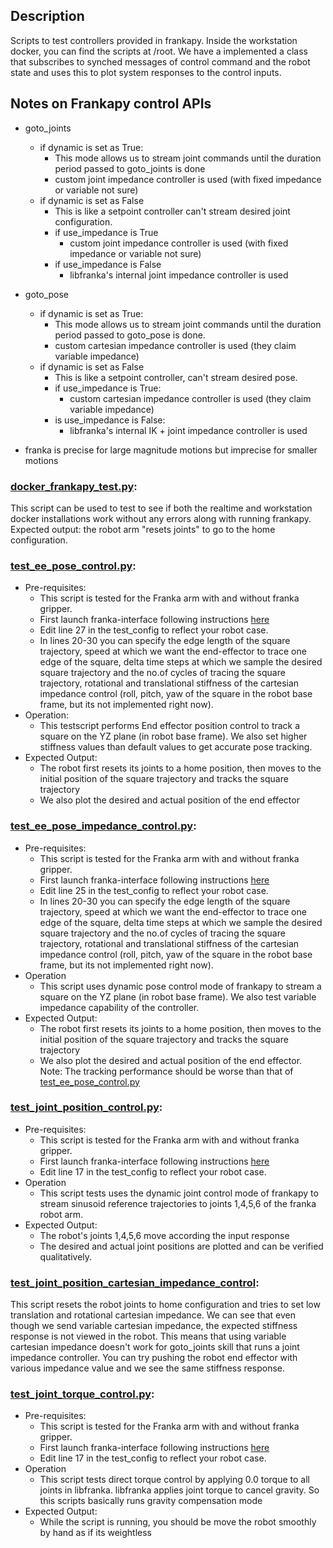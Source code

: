 ## Description

Scripts to test controllers provided in frankapy. Inside the workstation docker, you can find the scripts at /root. We have a implemented a class that subscribes to synched messages of control command and the robot state and uses this to plot system responses to the control inputs. 

## Notes on Frankapy control APIs
- goto_joints
    - if dynamic is set as True:
        - This mode allows us to stream joint commands until the duration period passed to goto_joints is done 
        - custom joint impedance controller is used (with fixed impedance or variable not sure)
    - if dynamic is set as False
        - This is like a setpoint controller can't stream desired joint configuration.
        - if use_impedance is True 
            - custom joint impedance controller is used (with fixed impedance or variable not sure)
        - if use_impedance is False
            - libfranka's internal joint impedance controller is used
- goto_pose 
    - if dynamic is set as True: 
        - This mode allows us to stream joint commands until the duration period passed to goto_pose is done.
        - custom cartesian impedance controller is used (they claim variable impedance)
    - if dynamic is set as False
        - This is like a setpoint controller, can't stream desired pose. 
        - if use_impedance is True: 
            - custom cartesian impedance controller is used (they claim variable impedance)
        - is use_impedance is False: 
            - libfranka's internal IK + joint impedance controller is used     

- franka is precise for large magnitude motions but imprecise for smaller motions  

### [docker_frankapy_test.py](docker_frankapy_test.py):
This script can be used to test to see if both the realtime and workstation docker installations work without any errors along with running frankapy. Expected output: the robot arm "resets joints" to go to the home configuration. 

### [test_ee_pose_control.py](test_ee_pose_control.py):
- Pre-requisites: 
    * This script is tested for the Franka arm with and without franka gripper.
    * First launch franka-interface following instructions [here](https://github.com/pairlab/franka_arm_infra/tree/master#using-frankapy) 
    * Edit line 27 in the test_config to reflect your robot case.
    * In lines 20-30 you can specify the edge length of the square trajectory, speed at which we want the end-effector to trace one edge of the square, delta time steps at which we sample the desired square trajectory and the no.of cycles of tracing the square trajectory, rotational and translational stiffness of the cartesian impedance control (roll, pitch, yaw of the square in the robot base frame, but its not implemented right now).
- Operation:
    * This testscript performs End effector position control to track a square on the YZ plane (in robot base frame). We also set higher stiffness values than default values to get accurate pose tracking.
- Expected Output: 
    * The robot first resets its joints to a home position, then moves to the initial position of the square trajectory and tracks the square trajectory 
    * We also plot the desired and actual position of the end effector

### [test_ee_pose_impedance_control.py](test_ee_pose_impedance_control.py):
- Pre-requisites: 
    * This script is tested for the Franka arm with and without franka gripper.
    * First launch franka-interface following instructions [here](https://github.com/pairlab/franka_arm_infra/tree/master#using-frankapy) 
    * Edit line 25 in the test_config to reflect your robot case.
    * In lines 20-30 you can specify the edge length of the square trajectory, speed at which we want the end-effector to trace one edge of the square, delta time steps at which we sample the desired square trajectory and the no.of cycles of tracing the square trajectory, rotational and translational stiffness of the cartesian impedance control (roll, pitch, yaw of the square in the robot base frame, but its not implemented right now).
- Operation
    * This script uses dynamic pose control mode of frankapy to stream a square on the YZ plane (in robot base frame). We also test variable impedance capability of the controller. 
- Expected Output: 
    * The robot first resets its joints to a home position, then moves to the initial position of the square trajectory and tracks the square trajectory 
    * We also plot the desired and actual position of the end effector. Note: The tracking performance should be worse than that of [test_ee_pose_control.py](test_ee_pose_control.py)

### [test_joint_position_control.py]([test_joint_position_control.py]):
- Pre-requisites: 
    * This script is tested for the Franka arm with and without franka gripper.
    * First launch franka-interface following instructions [here](https://github.com/pairlab/franka_arm_infra/tree/master#using-frankapy) 
    * Edit line 17 in the test_config to reflect your robot case.    
- Operation
    * This script tests uses the dynamic joint control mode of frankapy to stream sinusoid reference trajectories to joints 1,4,5,6 of the franka robot arm.
- Expected Output: 
    * The robot's joints 1,4,5,6 move according the input response 
    * The desired and actual joint positions are plotted and can be verified qualitatively. 

### [test_joint_position_cartesian_impedance_control](test_joint_position_cartesian_impedance_control.py):
This script resets the robot joints to home configuration and tries to set low translation and rotational cartesian impedance. We can see that even though we send variable cartesian impedance, the expected stiffness response is not viewed in the robot. This means that using variable cartesian impedance doesn't work for goto_joints skill that runs a joint impedance controller. You can try pushing the robot end effector with various impedance value and we see the same stiffness response.

### [test_joint_torque_control.py](test_joint_torque_control.py):
- Pre-requisites: 
    * This script is tested for the Franka arm with and without franka gripper.
    * First launch franka-interface following instructions [here](https://github.com/pairlab/franka_arm_infra/tree/master#using-frankapy)     
    * Edit line 17 in the test_config to reflect your robot case.    
- Operation
    * This script tests direct torque control by applying 0.0 torque to all joints in libfranka. libfranka applies joint torque to cancel gravity. So this scripts basically runs gravity compensation mode
- Expected Output: 
    * While the script is running, you should be move the robot smoothly by hand as if its weightless
